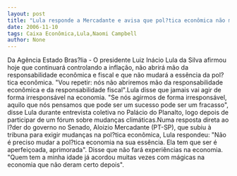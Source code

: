 ```yaml
---
layout: post
title: "Lula responde a Mercadante e avisa que pol?tica econômica não muda"
date: 2006-11-10
tags: Caixa Econômica,Lula,Naomi Campbell
author: None
---
```


Da Agência
 Estado
Bras?lia - O presidente Luiz Inácio Lula da Silva afirmou hoje que continuará controlando a inflação, não abrirá mão da responsabilidade econômica e fiscal e que não mudará a essência da pol?tica econômica. \"Vou repetir: nós não abriremos mão da responsabilidade econômica e da responsabilidade fiscal\".Lula disse que jamais vai agir de forma irresponsável na economia. \"Se nós agirmos de forma irresponsável, aquilo que nós pensamos que pode ser um sucesso pode ser um fracasso\", disse Lula durante entrevista coletiva no Palácio do Planalto, logo depois de participar de um fórum sobre mudanças climáticas.Numa resposta direta ao l?der do governo no Senado, Aloizio Mercadante (PT-SP), que subiu à tribuna para exigir mudanças na pol?tica econômica, Lula respondeu: \"Não é preciso mudar a pol?tica economia na sua essência. Ela tem que ser é aperfeiçoada, aprimorada\". Disse que não fará experiências na economia. \"Quem tem a minha idade já acordou muitas vezes com mágicas na economia que não deram certo depois\". 